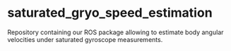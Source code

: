 # saturated_gryo_speed_estimation
Repository containing our ROS package allowing to estimate body angular velocities under saturated gyroscope measurements.
